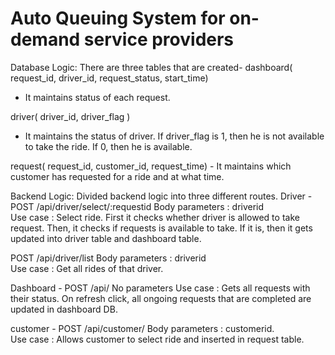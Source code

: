 # Auto Queuing System for on-demand service providers


Database Logic: There are three tables that are created-
dashboard( request_id, driver_id, request_status, start_time)
-  It maintains status of each request.

driver( driver_id, driver_flag )
-  It maintains the status of driver. If driver_flag is 1, then he is not available to take the ride. If 0, then he is available.

 request( request_id, customer_id, request_time)
	- It maintains which customer has requested for a ride and at what time.


Backend Logic: Divided backend logic into three different routes.
Driver - 
POST /api/driver/select/:requestid
Body parameters : driverid  
Use case : Select ride. First it checks whether driver is allowed to take request. Then, it checks if requests is available to take. If it is, then it gets updated into driver table and dashboard table.

POST /api/driver/list
Body parameters : driverid  
Use case : Get all rides of that driver. 

Dashboard -
POST /api/
		No parameters
		Use case : Gets all requests with their status. On refresh click, all ongoing      requests that are completed are updated in dashboard DB.

customer - POST /api/customer/
Body parameters : customerid.  
Use case : Allows customer to select ride and inserted in request table.
